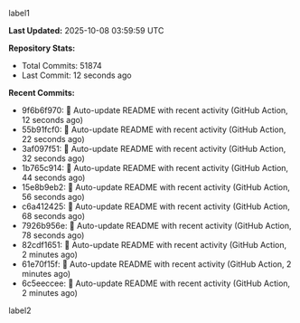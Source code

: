
label1 
<!-- ACTIVITY_START -->
**Last Updated:** 2025-10-08 03:59:59 UTC

**Repository Stats:**
- Total Commits: 51874
- Last Commit: 12 seconds ago

**Recent Commits:**
- 9f6b6f970: 🤖 Auto-update README with recent activity (GitHub Action, 12 seconds ago)
- 55b91fcf0: 🤖 Auto-update README with recent activity (GitHub Action, 22 seconds ago)
- 3af097f51: 🤖 Auto-update README with recent activity (GitHub Action, 32 seconds ago)
- 1b765c914: 🤖 Auto-update README with recent activity (GitHub Action, 44 seconds ago)
- 15e8b9eb2: 🤖 Auto-update README with recent activity (GitHub Action, 56 seconds ago)
- c6a412425: 🤖 Auto-update README with recent activity (GitHub Action, 68 seconds ago)
- 7926b956e: 🤖 Auto-update README with recent activity (GitHub Action, 78 seconds ago)
- 82cdf1651: 🤖 Auto-update README with recent activity (GitHub Action, 2 minutes ago)
- 61e70f15f: 🤖 Auto-update README with recent activity (GitHub Action, 2 minutes ago)
- 6c5eeccee: 🤖 Auto-update README with recent activity (GitHub Action, 2 minutes ago)
<!-- ACTIVITY_END -->

label2
